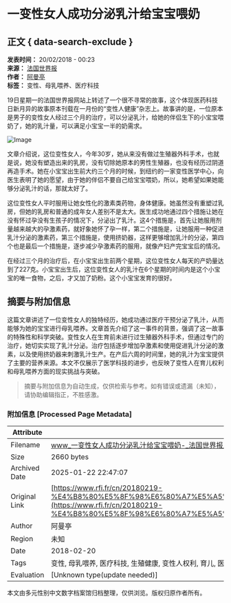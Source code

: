 # 一变性女人成功分泌乳汁给宝宝喂奶

## 正文 { data-search-exclude }


**发表时间：** 20/02/2018 - 00:23  
**来源：** [法国世界报](https://s.rfi.fr/media/display/a091f66a-6ffe-11ed-be36-005056a90284/w:480/p:1x1/carre-30000-%E6%B3%95%E5%9B%BD%E4%B8%96%E7%95%8C%E6%8A%A5-journallemonde.jpg)  
**作者：** [阿曼亭](https://s.rfi.fr/media/display/a091f66a-6ffe-11ed-be36-005056a90284/w:480/p:1x1/carre-30000-%E6%B3%95%E5%9B%BD%E4%B8%96%E7%95%8C%E6%8A%A5-journallemonde.jpg)  
**标签：** 变性、母乳喂养、医疗科技  

19日星期一的法国世界报网站上转述了一个很不寻常的故事，这个体现医药科技日新月异的故事原本刊载在一月份的“变性人健康”杂志上。故事讲的是，一位原本是男子的变性女人经过三个月的治疗，可以分泌乳汁，给她的伴侣生下的小宝宝喂奶了，她的乳汁量，可以满足小宝宝一半的奶需求。

![Image](https://s.rfi.fr/media/display/651e2280-0d4a-11ea-8ae8-005056bfe576/w:980/p:16x9/4%20la%20Une%20du%20monde.jpg)

文章介绍说，这位变性女人，今年30岁，她从来没有做过生殖器外科手术，也就是说，她没有塑造出来的乳房，没有切除她原本的男性生殖器，也没有经历过阴道再造手术。她在小宝宝出生前大约三个月的时候，到纽约的一家变性医学中心，向医生表明了她的愿望，由于她的伴侣不要自己给宝宝喂奶，所以，她希望如果她能够分泌乳汁的话，那就太好了。

这位变性女人平时服用让她女性化的激素类药物，身体健康。她虽然没有重塑过乳房，但她的乳房和普通的成年女人差别不是太大。医生成功地通过四个措施让她在没有怀过孕没有生孩子的情况下，分泌出了乳汁。这4个措施是，首先让她服用剂量越来越大的孕激素药，就好象她怀了孕一样，第二个措施是，让她服用一种促进乳汁分泌的激素药，第三个措施是，使用挤奶器，这样更够增加乳汁的分泌，第四个也是最后一个措施是，逐步减少孕激素药的服用，就像产妇产完宝宝后的情况。

在经过三个月的治疗后，在小宝宝出生前两个星期，这位变性女人每天的产奶量达到了227克。小宝宝出生后，这位变性女人的乳汁在6个星期的时间内是这个小宝宝的唯一食物，之后，才又加了奶粉。这个小宝宝发育的很好。
<!-- tcd_original_link https://www.rfi.fr/cn/20180219-%E4%B8%80%E5%8F%98%E6%80%A7%E5%A5%B3%E4%BA%BA%E6%88%90%E5%8A%9F%E5%88%86%E6%B3%8C%E4%B9%B3%E6%B1%81%E7%BB%99%E5%AE%9D%E5%AE%9D%E5%96%82%E5%A5%B6 -->


## 摘要与附加信息

<!-- tcd_abstract -->
这篇文章讲述了一位变性女人的独特经历，她成功通过医疗干预分泌了乳汁，从而能够为她的宝宝进行母乳喂养。文章首先介绍了这一事件的背景，强调了这一故事的特殊性和科学突破。变性女人在生育前未进行过生殖器外科手术，但通过专门的治疗，她切实实现了乳汁分泌。治疗包括逐步增加孕激素和使用促进乳汁分泌的激素，以及使用挤奶器来刺激乳汁生产。在产后六周的时间里，她的乳汁为宝宝提供了主要的营养来源。本文不仅展示了医学科技的进步，也反映了变性人在育儿权利和母乳喂养方面的现实挑战与突破。
<!-- tcd_abstract_end -->

> 摘要与附加信息为自动生成，仅供检索与参考。如有错误或遗漏（未知），请协助编辑指正，不胜感激。

### 附加信息 [Processed Page Metadata]

| Attribute       | Value                                  |
|-----------------|----------------------------------------|
| Filename        | www_一变性女人成功分泌乳汁给宝宝喂奶-_法国世界报_-_RFI.md                             |
| Size            | 2660 bytes                           |
| Archived Date   | 2025-01-22 22:47:07                             |
| Original Link   | [https://www.rfi.fr/cn/20180219-%E4%B8%80%E5%8F%98%E6%80%A7%E5%A5%B3%E4%BA%BA%E6%88%90%E5%8A%9F%E5%88%86%E6%B3%8C%E4%B9%B3%E6%B1%81%E7%BB%99%E5%AE%9D%E5%AE%9D%E5%96%82%E5%A5%B6](https://www.rfi.fr/cn/20180219-%E4%B8%80%E5%8F%98%E6%80%A7%E5%A5%B3%E4%BA%BA%E6%88%90%E5%8A%9F%E5%88%86%E6%B3%8C%E4%B9%B3%E6%B1%81%E7%BB%99%E5%AE%9D%E5%AE%9D%E5%96%82%E5%A5%B6)                       |
| Author          | 阿曼亭                               |
| Region          | 未知                               |
| Date            | 2018-02-20                                 |
| Tags            | 变性, 母乳喂养, 医疗科技, 生殖健康, 变性人权利, 育儿, 医学突破, 激素治疗, 社会环境, 真实故事                                 |
| Evaluation            | [Unknown type(update needed)]                                 |
<!-- tcd_table_end -->

本文由多元性别中文数字档案馆归档整理，仅供浏览。版权归原作者所有。
